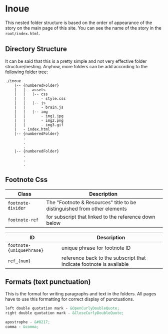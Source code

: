 # Inoue
This nested folder structure is based on the order of appearance of the story on the main page of this site. You can see the name of the story in the `root/index.html`.

## Directory Structure

It can be said that this is a pretty simple and not very effective folder structure/nesting. Anyhow, more folders can be add according to the following folder tree:

```
./inoue
    |-- {numberedFolder}
    |   |-- assets
    |   |   |-- css
    |   |       - style.css
    |   |   |-- js
    |   |       - brain.js
    |   |   |-- img
    |   |       - img1.jpg
    |   |       - img2.png
    |   |       - img3.gif
    |   - index.html
    |-- {numberedFolder}
        .
        .
        .
    |-- {numberedFolder}
        .
        .
        .
```
## Footnote Css
| Class                     | Description                                                               |
| ---                       | ---                                                                       |
| `footnote-divider`        | The "Footnote & Resources" title to be distinguished from other elements  |
| `footnote-ref`            | for subscript that linked to the reference down below                     |

| ID                        | Description                                                               |
| ---                       | ---                                                                       |
| `footnote-{uniquePhrase}` | unique phrase for footnote ID                                             |
| `ref_{num}`               | reference back to the subscript that indicate footnote is available       |

## Formats (text punctuation)
This is the format for writing paragraphs and text in the folders. All pages have to use this formatting for correct display of punctuations.
```html
left double quotation mark - &OpenCurlyDoubleQuote;
right double quotation mark - &CloseCurlyDoubleQuote;

apostrophe - &#8217;
comma - &comma;
```